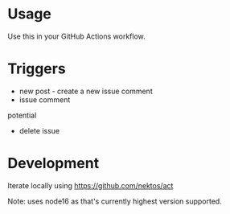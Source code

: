 # Usage

Use this in your GitHub Actions workflow.

# Triggers

- new post - create a new issue comment
- issue comment

potential
- delete issue

# Development

Iterate locally using https://github.com/nektos/act

Note: uses node16 as that's currently highest version supported.